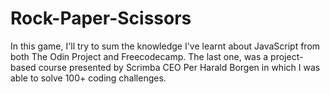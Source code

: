 # Rock-Paper-Scissors
In this game, I'll try to sum the knowledge I've learnt about JavaScript from both The Odin Project and Freecodecamp. The last one, was a project-based course presented by Scrimba CEO Per Harald Borgen in which I was able to solve 100+ coding challenges.
